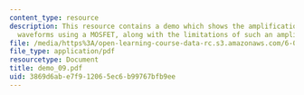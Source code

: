```yaml
---
content_type: resource
description: This resource contains a demo which shows the amplification of small
  waveforms using a MOSFET, along with the limitations of such an amplifier.
file: /media/https%3A/open-learning-course-data-rc.s3.amazonaws.com/6-002-circuits-and-electronics-spring-2007/3869d6abe7f912065ec6b99767bfb9ee_demo_09.pdf
file_type: application/pdf
resourcetype: Document
title: demo_09.pdf
uid: 3869d6ab-e7f9-1206-5ec6-b99767bfb9ee
---
```

